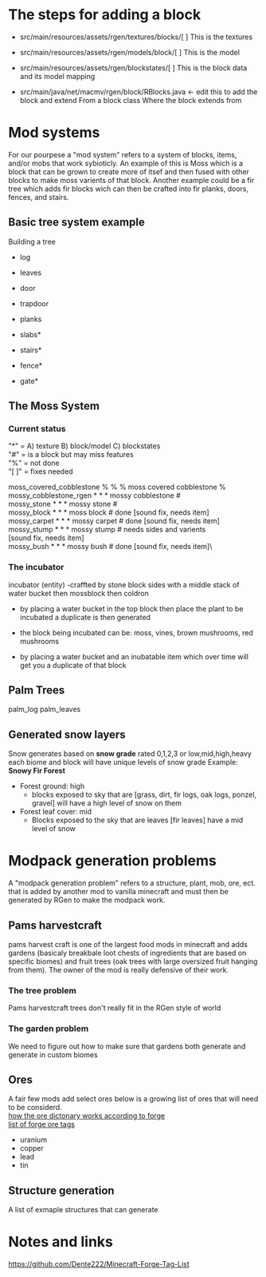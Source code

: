# The steps for adding a block
- src/main/resources/assets/rgen/textures/blocks/[ ]
This is the textures

- src/main/resources/assets/rgen/models/block/[ ]
This is the model

- src/main/resources/assets/rgen/blockstates/[ ]
This is the block data and its model mapping 

- src/main/java/net/macmv/rgen/block/RBlocks.java <- edit this to add the block and extend From a block class
Where the block extends from

# Mod systems
For our pourpese a "mod system" refers to a system of blocks, items, and/or mobs that work sybioticly. An example of this is Moss which is a block that can be grown to create more of itsef and then fused with other blocks to make moss varients of that block. Another example could be a fir tree which adds fir blocks wich can then be crafted into fir planks, doors, fences, and stairs. 

## Basic tree system example
Building a tree
 - log
 - leaves
 - door
 - trapdoor
 - planks

 - slabs*
 - stairs*
 - fence*
 - gate*


## The Moss System
### Current status
"*" = A) texture B) block/model C) blockstates\
"#" = is a block but may miss features\
"%" = not done\
"[ ]" = fixes needed

moss_covered_cobblestone % % % moss covered cobblestone   %\
mossy_cobblestone_rgen * * * mossy cobblestone            #\
mossy_stone * * * mossy stone                             #\
mossy_block * * * moss block                              # done [sound fix, needs item]\
mossy_carpet * * * mossy carpet                           # done [sound fix, needs item]\
mossy_stump * * * mossy stump                             # needs sides and varients \
                                                            [sound fix, needs item]\
mossy_bush * * * mossy bush                               # done [sound fix, needs item]\

### The incubator
incubator (entity)
-craffted by stone block sides with a middle stack of water bucket then mossblock then coldron 

- by placing a water bucket in the top block then place the plant to be incubated a duplicate is then generated

- the block being incubated can be: moss, vines, brown mushrooms, red mushrooms

- by placing a water bucket and an inubatable item which over time will get you a duplicate of that block
## Palm Trees
palm_log 
palm_leaves 

## Generated snow layers
Snow generates based on **snow grade** rated 0,1,2,3 or low,mid,high,heavy 
each biome and block will have unique levels of snow grade
Example:
**Snowy Fir Forest**
- Forest ground: high
    - blocks exposed to sky that are [grass, dirt, fir logs, oak logs, ponzel, gravel] will have a high level of snow on them
- Forest leaf cover: mid
    - Blocks exposed to the sky that are leaves [fir leaves] have a mid level of snow 

# Modpack generation problems
A "modpack generation problem" refers to a structure, plant, mob, ore, ect. that is added by another mod to vanilla minecraft and must then be generated by RGen to make the modpack work. 

## Pams harvestcraft
pams harvest craft is one of the largest food mods in minecraft and adds gardens (basicaly breakbale loot chests of ingredients that are based on specific biomes) and fruit trees (oak trees with large oversized fruit hanging from them). The owner of the mod is really defensive of their work.

### The tree problem
Pams harvestcraft trees don't really fit in the RGen style of world

### The garden problem
We need to figure out how to make sure that gardens both generate and generate in custom biomes

## Ores
A fair few mods add select ores below is a growing list of ores that will need to be considerd.\
[how the ore dictonary works according to forge](https://docs.minecraftforge.net/en/1.12.x/utilities/oredictionary/)\
[list of forge ore tags](https://github.com/Dente222/Minecraft-Forge-Tag-List/blob/master/ores.txt)
- uranium
- copper
- lead
- tin




## Structure generation
A list of exmaple structures that can generate 



# Notes and links
https://github.com/Dente222/Minecraft-Forge-Tag-List
